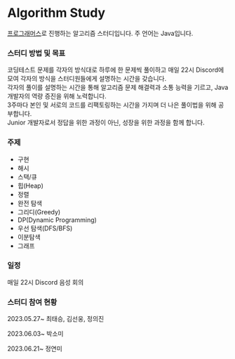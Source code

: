 # Algorithm Study

[프로그래머스](https://school.programmers.co.kr/learn/challenges?order=acceptance_desc)로 진행하는 알고리즘 스터디입니다. 주 언어는 Java입니다.

### 스터디 방법 및 목표

코딩테스트 문제를 각자의 방식대로 하루에 한 문제씩 풀이하고 매일 22시 Discord에 모여 각자의 방식을 스터디원들에게 설명하는 시간을 갖습니다.<br>
각자의 풀이를 설명하는 시간을 통해 알고리즘 문제 해결력과 소통 능력을 기르고, Java 개발자의 역량 증진을 위해 노력합니다. <br>
3주마다 본인 및 서로의 코드를 리팩토링하는 시간을 가지며 더 나은 풀이법을 위해 공부합니다. <br>
Junior 개발자로서 정답을 위한 과정이 아닌, 성장을 위한 과정을 함께 합니다.


### 주제

* 구현
* 해시
* 스택/큐
* 힙(Heap)
* 정렬
* 완전 탐색
* 그리디(Greedy)
* DP(Dynamic Programming)
* 우선 탐색(DFS/BFS)
* 이분탐색
* 그래프

### 일정

매일 22시 Discord 음성 회의

### 스터디 참여 현황
2023.05.27~
최태승, 김선웅, 정의진

2023.06.03~
박소미

2023.06.21~
정연미

